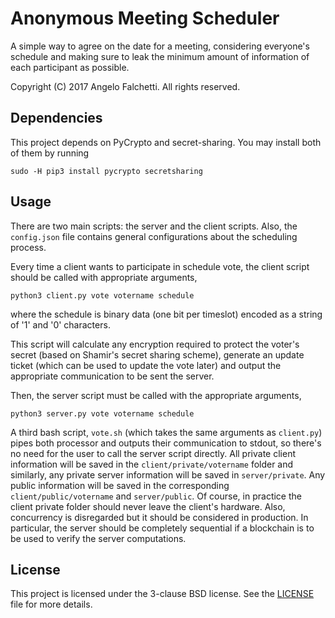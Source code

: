 # Anonymous Meeting Scheduler

A simple way to agree on the date for a meeting, considering everyone's schedule and making
sure to leak the minimum amount of information of each participant as possible.

Copyright (C) 2017 Angelo Falchetti.
All rights reserved.

## Dependencies
This project depends on PyCrypto and secret-sharing. You may install both of them by running

```
sudo -H pip3 install pycrypto secretsharing
```

## Usage
There are two main scripts: the server and the client scripts. Also, the `config.json` file contains
general configurations about the scheduling process.

Every time a client wants to participate in schedule vote, the client script should be called with appropriate arguments,

```
python3 client.py vote votername schedule 
```

where the schedule is binary data (one bit per timeslot) encoded as a string of '1' and '0' characters.

This script will calculate any encryption required to protect the voter's secret (based on Shamir's secret sharing
scheme), generate an update ticket (which can be used to update the vote later) and output the appropriate
communication to be sent the server.

Then, the server script must be called with the appropriate arguments,

```
python3 server.py vote votername schedule
```

A third bash script, `vote.sh` (which takes the same arguments as `client.py`) pipes both processor and outputs
their communication to stdout, so there's no need for the user to call the server script directly. All private
client information will be saved in the `client/private/votername` folder and similarly, any private server
information will be saved in `server/private`. Any public information will be saved in the corresponding
`client/public/votername` and `server/public`. Of course, in practice the client private folder should never leave
the client's hardware. Also, concurrency is disregarded but it should be considered in production. In particular,
the server should be completely sequential if a blockchain is to be used to verify the server computations.

## License

This project is licensed under the 3-clause BSD license. See the [LICENSE](LICENSE) file for more details.


